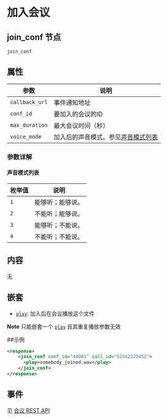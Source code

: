 # 加入会议

## join_conf 节点

```
join_conf
```

## 属性

| 参数                  | 说明                                      |
| --------------------- |  ---------------------------------------- |
| `callback_url`        | 事件通知地址                              |
| `conf_id`             | 要加入的会议的ID                          |
| `max_duration`        | 最大会议时间（秒）                        |
| `voice_mode`          | 加入后的声音模式。参见[声音模式列表](#声音模式列表) |

### 参数详解

#### 声音模式列表
| 枚举值  | 说明                                  |
| ---- | ---------------------------------------- |
| `1`  | 能够听；能够说。 |
| `2`  | 不能听；能够说。 |
| `3`  | 能够听；不能说。 |
| `4`  | 不能听；不能说。 |


## 内容
   无

## 嵌套

- [`play`](play.md): 加入后在会议播放这个文件

**Note** 只能嵌套一个 [`play`](play.md) 且其重复播放参数无效

##示例

```xml
<response>
    <join_conf conf_id="44001" call_id="52342323452">
      <play>somebody_joined.wav</play>
    </join_conf>
</response>
```

## 事件

见 [会议 REST API](/docs/conf/create.md)
